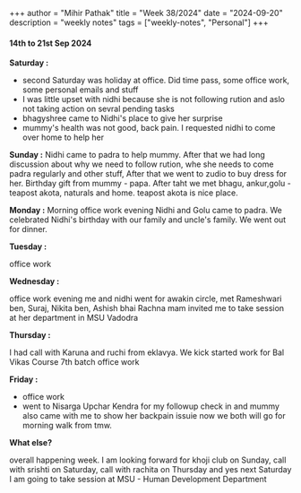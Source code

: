 +++
author = "Mihir Pathak"
title = "Week 38/2024"
date = "2024-09-20"
description = "weekly notes"
tags = ["weekly-notes", "Personal"]
+++

#### 14th to 21st Sep 2024

**Saturday :** 
- second Saturday was holiday at office. Did time pass, some office work, some personal emails and stuff
- I was little upset with nidhi because she is not following rution and aslo not taking action on sevral pending tasks
- bhagyshree came to Nidhi's place to give her surprise 
- mummy's health was not good, back pain. I requested nidhi to come over home to help her

**Sunday :**
Nidhi came to padra to help mummy. After that we had long discussion about why we need to follow rution, whe she needs to come padra regularly and other stuff, After that we went to zudio to buy dress for her. Birthday gift from mummy - papa. After taht we met bhagu, ankur,golu - teapost akota, naturals and home. teapost akota is nice place. 


**Monday :**
Morning office work
evening Nidhi and Golu came to padra. We celebrated Nidhi's birthday with our family and uncle's family. We went out for dinner.

**Tuesday :**

office work 

**Wednesday :**

office work 
evening me and nidhi went for awakin circle, met Rameshwari ben, Suraj, Nikita ben, Ashish bhai
Rachna mam invited me to take session at her department in MSU Vadodra

**Thursday :**

I had call with Karuna and ruchi from eklavya. We kick started work for Bal Vikas Course 7th batch
office work

**Friday :**

- office work
- went to Nisarga Upchar Kendra for my followup check in and mummy also came with me to show her backpain issuie
now we both will go for morning walk from tmw.


**What else?**

overall happening week. I am looking forward for khoji club on Sunday, call with srishti on Saturday, call with rachita on Thursday 
and yes next Saturday I am going to take session at MSU - Human Development Department 